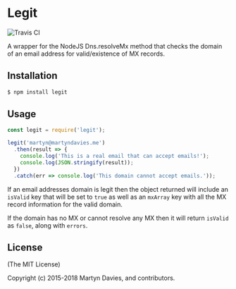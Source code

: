 # Legit

![Travis CI](https://travis-ci.org/martyndavies/legit.svg?branch=master)

A wrapper for the NodeJS Dns.resolveMx method that checks the domain of an email address for valid/existence of MX records.

## Installation

```html
$ npm install legit
```
## Usage

```javascript
const legit = require('legit');

legit('martyn@martyndavies.me')
  .then(result => {
    console.log('This is a real email that can accept emails!');
    console.log(JSON.stringify(result));
  })
  .catch(err => console.log('This domain cannot accept emails.'));
```

If an email addresses domain is legit then the object returned will include an `isValid` key that will be set to `true` as well as an `mxArray` key with all the MX record information for the valid domain.

If the domain has no MX or cannot resolve any MX then it will return `isValid` as `false`, along with `errors`.


## License

(The MIT License)

Copyright (c) 2015-2018 Martyn Davies, and contributors.